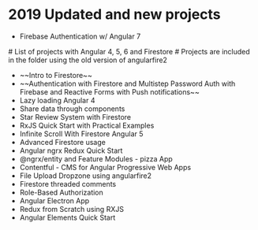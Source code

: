 # 2019 Updated and new projects
<ul>
<li>Firebase Authentication w/ Angular 7</li>
</ul>
# List of projects with Angular 4, 5, 6 and Firestore
# Projects are included in the folder using the old version of angularfire2 
<ul>
  <li>~~Intro to Firestore~~</li>
  <li>~~Authentication with Firestore and Multistep Password Auth with Firebase and Reactive Forms with Push notifications~~</li>
  <li>Lazy loading Angular 4</li>
  <li>Share data through components</li>
  <li>Star Review System with Firestore</li>
  <li>RxJS Quick Start with Practical Examples</li>
  <li>Infinite Scroll With Firestore Angular 5</li>
  <li>Advanced Firestore usage</li>
  <li>Angular ngrx Redux Quick Start</li>
  <li>@ngrx/entity and Feature Modules - pizza App</li>
  <li>Contentful - CMS for Angular Progressive Web Apps</li>
  <li>File Upload Dropzone using angularfire2</li>
  <li>Firestore threaded comments</li>
  <li>Role-Based Authorization</li>
  <li>Angular Electron App</li>
  <li>Redux from Scratch using RXJS</li>
  <li>Angular Elements Quick Start</li>
</ul>
